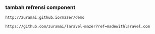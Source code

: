 ### tambah refrensi component

```bash
http://zuramai.github.io/mazer/demo

https://github.com/zuramai/laravel-mazer?ref=madewithlaravel.com

```
